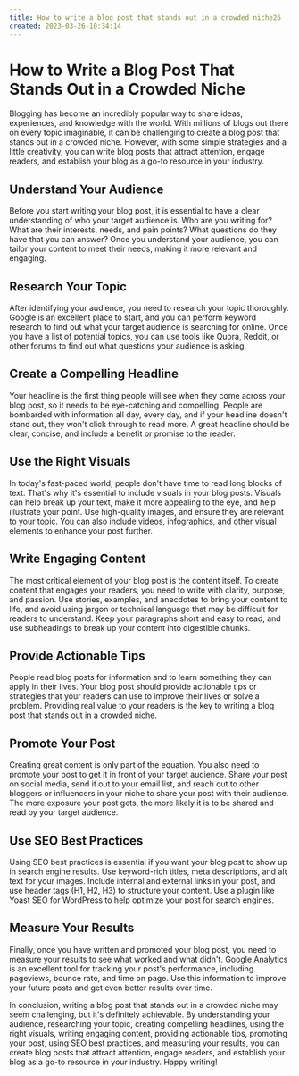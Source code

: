 ```yaml
---
title: How to write a blog post that stands out in a crowded niche26
created: 2023-03-26-10:34:14
---
```


# How to Write a Blog Post That Stands Out in a Crowded Niche

Blogging has become an incredibly popular way to share ideas, experiences, and knowledge with the world. With millions of blogs out there on every topic imaginable, it can be challenging to create a blog post that stands out in a crowded niche. However, with some simple strategies and a little creativity, you can write blog posts that attract attention, engage readers, and establish your blog as a go-to resource in your industry. 

## Understand Your Audience

Before you start writing your blog post, it is essential to have a clear understanding of who your target audience is. Who are you writing for? What are their interests, needs, and pain points? What questions do they have that you can answer? Once you understand your audience, you can tailor your content to meet their needs, making it more relevant and engaging. 

## Research Your Topic

After identifying your audience, you need to research your topic thoroughly. Google is an excellent place to start, and you can perform keyword research to find out what your target audience is searching for online. Once you have a list of potential topics, you can use tools like Quora, Reddit, or other forums to find out what questions your audience is asking. 

## Create a Compelling Headline

Your headline is the first thing people will see when they come across your blog post, so it needs to be eye-catching and compelling. People are bombarded with information all day, every day, and if your headline doesn't stand out, they won't click through to read more. A great headline should be clear, concise, and include a benefit or promise to the reader. 

## Use the Right Visuals

In today's fast-paced world, people don't have time to read long blocks of text. That's why it's essential to include visuals in your blog posts. Visuals can help break up your text, make it more appealing to the eye, and help illustrate your point. Use high-quality images, and ensure they are relevant to your topic. You can also include videos, infographics, and other visual elements to enhance your post further. 

## Write Engaging Content

The most critical element of your blog post is the content itself. To create content that engages your readers, you need to write with clarity, purpose, and passion. Use stories, examples, and anecdotes to bring your content to life, and avoid using jargon or technical language that may be difficult for readers to understand. Keep your paragraphs short and easy to read, and use subheadings to break up your content into digestible chunks. 

## Provide Actionable Tips

People read blog posts for information and to learn something they can apply in their lives. Your blog post should provide actionable tips or strategies that your readers can use to improve their lives or solve a problem. Providing real value to your readers is the key to writing a blog post that stands out in a crowded niche. 

## Promote Your Post

Creating great content is only part of the equation. You also need to promote your post to get it in front of your target audience. Share your post on social media, send it out to your email list, and reach out to other bloggers or influencers in your niche to share your post with their audience. The more exposure your post gets, the more likely it is to be shared and read by your target audience. 

## Use SEO Best Practices

Using SEO best practices is essential if you want your blog post to show up in search engine results. Use keyword-rich titles, meta descriptions, and alt text for your images. Include internal and external links in your post, and use header tags (H1, H2, H3) to structure your content. Use a plugin like Yoast SEO for WordPress to help optimize your post for search engines. 

## Measure Your Results

Finally, once you have written and promoted your blog post, you need to measure your results to see what worked and what didn't. Google Analytics is an excellent tool for tracking your post's performance, including pageviews, bounce rate, and time on page. Use this information to improve your future posts and get even better results over time. 

In conclusion, writing a blog post that stands out in a crowded niche may seem challenging, but it's definitely achievable. By understanding your audience, researching your topic, creating compelling headlines, using the right visuals, writing engaging content, providing actionable tips, promoting your post, using SEO best practices, and measuring your results, you can create blog posts that attract attention, engage readers, and establish your blog as a go-to resource in your industry. Happy writing!
